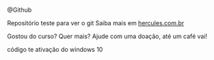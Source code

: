 @Github

Repositório teste para ver o git
Saiba mais em [hercules.com.br](http://udemy.com)

Gostou do curso? Quer mais? Ajude com uma doação, até um café vai!

código te ativação do windows 10
